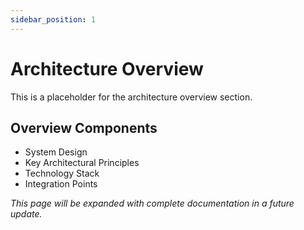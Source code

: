 ```yaml
---
sidebar_position: 1
---
```


# Architecture Overview

This is a placeholder for the architecture overview section. 

## Overview Components

- System Design
- Key Architectural Principles
- Technology Stack
- Integration Points

*This page will be expanded with complete documentation in a future update.*